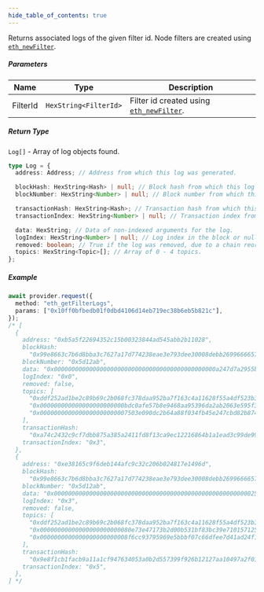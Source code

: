 ```yaml
---
hide_table_of_contents: true
---
```


<head>
  <meta
    name="description"
    content="Returns associated logs of the given filter id. Node filters are created using eth_newFilter."
  />
</head>

<intro-end />

Returns associated logs of the given filter id. Node filters are created using [`eth_newFilter`](./eth_newFilter.md).

##### Parameters

| Name     | Type                  | Description                                                    |
| -------- | --------------------- | -------------------------------------------------------------- |
| FilterId | `HexString<FilterId>` | Filter id created using [`eth_newFilter`](./eth_newFilter.md). |

##### Return Type

`Log[]` - Array of log objects found.

```typescript title="Log"
type Log = {
  address: Address; // Address from which this log was generated.

  blockHash: HexString<Hash> | null; // Block hash from which this log was generated or null if transaction is pending.
  blockNumber: HexString<Number> | null; // Block number from which this log was generated or null if transaction is pending.

  transactionHash: HexString<Hash>; // Transaction hash from which this log was generated.
  transactionIndex: HexString<Number> | null; // Transaction index from which this log was generated or null if transaction is pending.

  data: HexString; // Data of non-indexed arguments for the log.
  logIndex: HexString<Number> | null; // Log index in the block or null if transaction is pending.
  removed: boolean; // True if the log was removed, due to a chain reorganization. False if it's a valid log.
  topics: HexString<Topic>[]; // Array of 0 - 4 topics.
};
```

##### Example

```typescript title="TypeScript"
await provider.request({
  method: "eth_getFilterLogs",
  params: ["0x10ff0bfbedb01f0dbd4106d14eb719ec38b6eb5b821c"],
});
/* [
  {
    address: "0xb5a5f22694352c15b00323844ad545abb2b11028",
    blockHash:
      "0x99e8663c7b6d8bba3c7627a17d774238eae3e793dee30008debb2699666657de",
    blockNumber: "0x5d12ab",
    data: "0x0000000000000000000000000000000000000000000000a247d7a2955b61d000",
    logIndex: "0x0",
    removed: false,
    topics: [
      "0xddf252ad1be2c89b69c2b068fc378daa952ba7f163c4a11628f55a4df523b3ef",
      "0x000000000000000000000000bdc0afe57b8e9468aa95396da2ab2063e595f37e",
      "0x0000000000000000000000007503e090dc2b64a88f034fb45e247cbd82b8741e",
    ],
    transactionHash:
      "0xa74c2432c9cf7dbb875a385a2411fd8f13ca9ec12216864b1a1ead3c99de99cd",
    transactionIndex: "0x3",
  },
  {
    address: "0xe38165c9f6deb144afc9c32c206b024817e1496d",
    blockHash:
      "0x99e8663c7b6d8bba3c7627a17d774238eae3e793dee30008debb2699666657de",
    blockNumber: "0x5d12ab",
    data: "0x0000000000000000000000000000000000000000000000000000000025c6b720",
    logIndex: "0x3",
    removed: false,
    topics: [
      "0xddf252ad1be2c89b69c2b068fc378daa952ba7f163c4a11628f55a4df523b3ef",
      "0x00000000000000000000000080e73e47173b2d00b531bf83bc39e710157125c3",
      "0x0000000000000000000000008f6cc93795969e5bbbf07c66dfee7d41ad24f1ef",
    ],
    transactionHash:
      "0x9e8f1cb1facb9a11a1cf947634053a0b2d557399f926b12127aa10497a2f0153",
    transactionIndex: "0x5",
  },
] */
```
